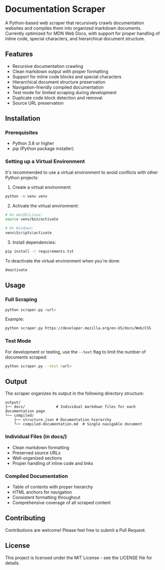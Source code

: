 # Documentation Scraper

A Python-based web scraper that recursively crawls documentation websites and compiles them into organized markdown documents. Currently optimized for MDN Web Docs, with support for proper handling of inline code, special characters, and hierarchical document structure.

## Features

- Recursive documentation crawling
- Clean markdown output with proper formatting
- Support for inline code blocks and special characters
- Hierarchical document structure preservation
- Navigation-friendly compiled documentation
- Test mode for limited scraping during development
- Duplicate code block detection and removal
- Source URL preservation

## Installation

### Prerequisites
- Python 3.8 or higher
- pip (Python package installer)

### Setting up a Virtual Environment
It's recommended to use a virtual environment to avoid conflicts with other Python projects:

1. Create a virtual environment:
```bash
python -m venv venv
```

2. Activate the virtual environment:
```bash
# On macOS/Linux:
source venv/bin/activate

# On Windows:
venv\Scripts\activate
```

3. Install dependencies:
```bash
pip install -r requirements.txt
```

To deactivate the virtual environment when you're done:
```bash
deactivate
```

## Usage

### Full Scraping
```bash
python scraper.py <url>
```

Example:
```bash
python scraper.py https://developer.mozilla.org/en-US/docs/Web/CSS
```

### Test Mode
For development or testing, use the `--test` flag to limit the number of documents scraped:
```bash
python scraper.py --test <url>
```

## Output

The scraper organizes its output in the following directory structure:

```
output/
├── docs/              # Individual markdown files for each documentation page
└── compiled/
    ├── structure.json # Documentation hierarchy
    └── compiled-documentation.md  # Single navigable document
```

### Individual Files (in docs/)
- Clean markdown formatting
- Preserved source URLs
- Well-organized sections
- Proper handling of inline code and links

### Compiled Documentation
- Table of contents with proper hierarchy
- HTML anchors for navigation
- Consistent formatting throughout
- Comprehensive coverage of all scraped content

## Contributing

Contributions are welcome! Please feel free to submit a Pull Request.

## License

This project is licensed under the MIT License - see the LICENSE file for details.
